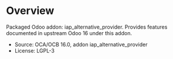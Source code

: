 # Overview

Packaged Odoo addon: iap_alternative_provider. Provides features documented in upstream Odoo 16 under this addon.

- Source: OCA/OCB 16.0, addon iap_alternative_provider
- License: LGPL-3
